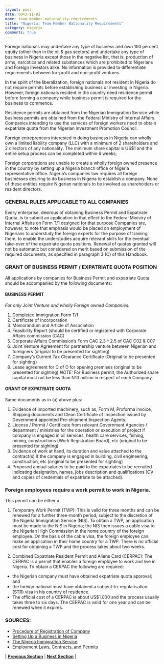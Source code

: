 ```yaml
---
layout: post
date: 0043-11-01
name: team-member-nationality-requirements
title: "Nigeria: Team Member Nationality Requirements"
category: nigeria
comments: true
---
```


Foreign nationals may undertake any type of business and own 100 percent equity (other than in the oil & gas sectors) and undertake any type of business in Nigeria except those in the negative list, that is, production of arms, narcotics and related substances which are prohibited to Nigerians and Foreign Investors alike. No information is provided to differentiate requirements between for-profit and non-profit ventures.
 
In the spirit of the liberalization, foreign nationals not resident in Nigeria do not require permits before establishing business or investing in Nigeria. However, foreign nationals resident in the country need residence permit before forming a company while business permit is required for the business to commence.
 
Residence permits are obtained from the Nigerian Immigration Service while business permits are obtained from the Federal Ministry of Internal Affairs. Companies intending to use the services of foreign workers need to obtain expatriate quota from the Nigerian Investment Promotion Council.
 
Foreign entrepreneurs interested in doing business in Nigeria can wholly own a limited liability company (LLC) with a minimum of 2 shareholders and 2 directors of any nationality. The minimum share capital is US$1 and the entire setup process can be completed within 6 weeks;
 
Foreign corporations are unable to create a wholly foreign owned presence in the country by setting up a Nigeria branch office or Nigeria representative office. Nigeria’s companies law requires all foreign businesses desiring to do business in Nigeria to establish a company. None of these entities require Nigerian nationals to be involved as shareholders or resident directors.
 
### GENERAL RULES APPLICABLE TO ALL COMPANIES
Every enterprise, desirous of obtaining Business Permit and Expatriate Quota, is to submit an application to that effect to the Federal Ministry of Internal Affairs on Form T/1 designed for that purpose Companies are, however, to note that emphasis would be placed on employment of Nigerians to understudy the foreign experts for the purpose of training them, to enable the understudies acquire relevant skills for the eventual take-over of the expatriate quota positions. Renewal of quotas granted will not be automatic but considered on merit based on submission of the required documents, as specified in paragraph 3 (C) of this Handbook.
 
### GRANT OF BUSINESS PERMIT / EXPATRIATE QUOTA POSITION
All applications by companies for Business Permit and expatriate Quota should be accompanied by the following documents:
 
#### BUSINESS PERMIT 
_For only Joint Venture and wholly Foreign owned Companies._
1. Completed Immigration Form T/1
2. Certificate of Incorporation
3. Memorandum and Article of Association
4. Feasibility Report (should be certified or registered with Corporate Affairs commission (CAC)
5. Corporate Affairs Commission’s Form CAC 2.3 ^ 2.5 of CAC C02 & C07
6. Joint Venture Agreement for partnership venture between Nigerian and foreigners (original to be presented for sighting)
7. Company’s Current Tax Clearance Certificate (Original to be presented for sighting)
8. Lease agreement for C of O for opening premises (original to be presented for sighting)
_NOTE:_ For Business permit, the Authorized share capital must not be less than N10 million in respect of each Company.
 
#### GRANT OF EXPATRIATE QUOTA
Same documents as in (a) above plus:
1. Evidence of imported machinery, such as, Form M, Proforma invoice, Shipping documents and Clean Certificate of Inspection issued by Government appointed Pre-shipment Inspection Agents.
2. License / Permit / Certificate from relevant Government Agencies / department / ministries for the operation or execution of project if company is engaged in oil services, health care services, fishing, mining, constructions (Work Registration Board), etc (original to be presented for sighting)
3. Evidence of work at hand, its duration and value attached to the contract(s) if the company is engaged in building, civil engineering, construction, etc (original to be presented for sighting)
4. Proposed annual salaries to be paid to the expatriates to be recruited indicating designation, names, jobs description and qualifications (CV and copies of credentials of expatriate to be attached).
 
### Foreign employees require a work permit to work in Nigeria. 
This permit can be either a:
1. Temporary Work Permit (TWP): This is valid for three months and can be renewed for a further three-month period, subject to the discretion of the Nigeria Immigration Service (NIS). To obtain a TWP, an application must be made to the NIS in Nigeria; the NIS then issues a cable visa to the Nigerian High Commission in the home country of the foreign employee. On the basis of the cable visa, the foreign employee can make an application in their home country for a TWP. There is no official cost for obtaining a TWP and the process takes about two weeks.

2. Combined Expatriate Resident Permit and Aliens Card (CERPAC): The CERPAC is a permit that enables a foreign employee to work and live in Nigeria. To obtain a CERPAC the following are required:
- the Nigerian company must have obtained expatriate quota approval; and
- the foreign national must have obtained a subject-to-regularisation (STR) visa in his country of residence.
- The official cost of a CERPAC is about US$1,000 and the process usually takes three to six days. The CERPAC is valid for one year and can be renewed when it expires.
 
### SOURCES:
- [Procedure of Registration of Company](http://new.cac.gov.ng/home/services/)
- [Setting Up a Business in Nigeria](https://intuitconsultancy.com/africa/nigeria/)
- [The Nigeria Immigration Service](https://portal.immigration.gov.ng/pages/about)
- [Employment Laws, Contracts, and Permits](https://uk.practicallaw.thomsonreuters.com/5-525-0487?transitionType=Default&contextData=(sc.Default)&firstPage=true&comp=pluk&bhcp=1#co_anchor_a655151)



| **[Previous Section]( https://neo-project.github.io/global-blockchain-compliance-hub//nigeria/nigeria-registry-requirements.html)** | **[Next Section]( https://neo-project.github.io/global-blockchain-compliance-hub//nigeria/nigeria-tax-and-auditing-requirements.html)** |

